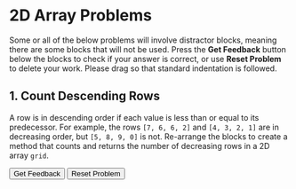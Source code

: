 # 2D Array Problems

Some or all of the below problems will involve distractor blocks, meaning there are some blocks that will not be used. Press the **Get Feedback** button below the blocks to check if your answer is correct, or use **Reset Problem** to delete your work. Please drag so that standard indentation is followed. 

## 1. Count Descending Rows
A row is in descending order if each value is less than or equal to its predecessor. For example, the rows `[7, 6, 6, 2]` and `[4, 3, 2, 1]` are in decreasing order, but `[5, 8, 9, 0]` is not. Re-arrange the blocks to create a method that counts and returns the number of decreasing rows in a 2D array `grid`. 

<div id="one-sortableTrash" class="sortable-code"></div> 
<div id="one-sortable" class="sortable-code"></div> 
<div style="clear:both;"></div> 
<p> 
    <input id="one-feedbackLink" value="Get Feedback" type="button" /> 
    <input id="one-newInstanceLink" value="Reset Problem" type="button" /> 
</p> 
<script type="text/javascript"> 
(function(){
  var initial = "int decCount = 0;\n" +
    "for (int row = 0; row &lt; grid.length; row++) {\n" +
    "   boolean isDecreasing = true;\n" +
    "   for (int col = 1; col &lt; grid[0].length; col++) {\n" +
    "      if (grid[row][col] &gt; grid[row][col - 1]) {\n" +
    "         isDecreasing = false;\n" +
    "      }\n" +
    "   }\n" +
    "   if (isDecreasing) {\n" +
    "      decCount++;\n" +
    "   }\n" +
    "}\n" +
    "return decCount;\n" +
    "return isDecreasing; #distractor\n" +
    "if (!isDecreasing) { #distractor\n" +
    "int col = 0; col &lt; grid[0].length; col++ #distractor\n" +
    "int col = 1; col &lt; grid.length; col++ #distractor";
  var parsonsPuzzle = new ParsonsWidget({
    "sortableId": "one-sortable",
    "max_wrong_lines": 10,
    "grader": ParsonsWidget._graders.LineBasedGrader,
    "exec_limit": 2500,
    "can_indent": true,
    "x_indent": 50,
    "lang": "en",
    "show_feedback": true,
    "trashId": "one-sortableTrash"
  });
  parsonsPuzzle.init(initial);
  parsonsPuzzle.shuffleLines();
  $("#one-newInstanceLink").click(function(event){ 
      event.preventDefault(); 
      parsonsPuzzle.shuffleLines(); 
  }); 
  $("#one-feedbackLink").click(function(event){ 
      event.preventDefault(); 
      parsonsPuzzle.getFeedback(); 
  }); 
})(); 
</script>


